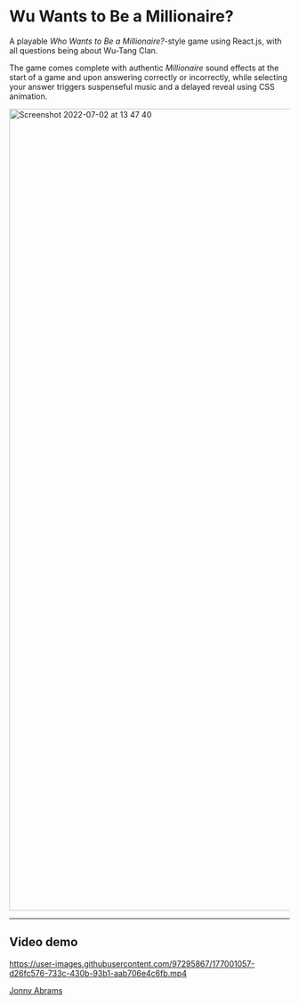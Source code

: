 # Wu Wants to Be a Millionaire?

A playable <em>Who Wants to Be a Millionaire?</em>-style game using React.js, with all questions being about Wu-Tang Clan.

The game comes complete with authentic <em>Millionaire</em> sound effects at the start of a game and upon answering correctly or incorrectly, while selecting your answer triggers suspenseful music and a delayed reveal using CSS animation.

<img width="1440" alt="Screenshot 2022-07-02 at 13 47 40" src="https://user-images.githubusercontent.com/97295867/177001418-e20fc03b-7848-4a5a-87d5-14a96b486cfc.png">

---

## Video demo

https://user-images.githubusercontent.com/97295867/177001057-d26fc576-733c-430b-93b1-aab706e4c6fb.mp4

[Jonny Abrams](https://github.com/jonnyabrams)
